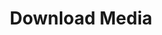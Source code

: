 ---
sidebar_position: 2
title: "Download Media"
sidebar_label: "Download Media"
description: "Obtain Debian installation resources - download ISO images, verify installation files, create bootable media, and prepare installation materials."
keywords:
  - "debian download media"
  - "iso images"
  - "installation files"
  - "bootable media"
  - "installation materials"
tags:
  - debian
  - download-media
  - iso-images
  - installation-files
  - bootable-media
slug: /linux/debian/installation/download-media
---